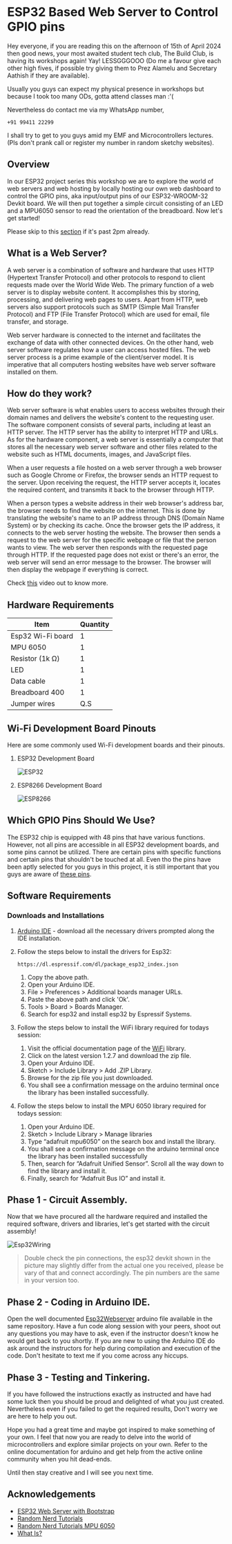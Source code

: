 
# ESP32 Based Web Server to Control GPIO pins

Hey everyone, if you are reading this on the afternoon of 15th of April 2024 then good news, your most awaited student tech club, The Build Club, is having its workshops again! Yay! LESSGGGOOO (Do me a favour give each other high fives, if possible try giving them to Prez Alamelu and Secretary Aathish if they are available).

Usually you guys can expect my physical presence in workshops but because I took too many ODs, gotta attend classes man :'(

Nevertheless do contact me via my WhatsApp number,
```
+91 99411 22299
```
I shall try to get to you guys amid my EMF and Microcontrollers lectures. (Pls don't prank call or register my number in random sketchy websites).





## Overview

In our ESP32 project series this workshop we are to explore the world of web servers and web hosting by locally hosting our own web dashboard to control the GPIO pins, aka input/output pins of our ESP32-WROOM-32 Devkit board. We will then put together a simple circuit consisting of an LED and a MPU6050 sensor to read the orientation of the breadboard.
Now let's get started!

Please skip to this [section](#software-requirements) if it's past 2pm already.


## What is a Web Server?

A web server is a combination of software and hardware that uses HTTP (Hypertext Transfer Protocol) and other protocols to respond to client requests made over the World Wide Web. The primary function of a web server is to display website content. It accomplishes this by storing, processing, and delivering web pages to users. Apart from HTTP, web servers also support protocols such as SMTP (Simple Mail Transfer Protocol) and FTP (File Transfer Protocol) which are used for email, file transfer, and storage.

Web server hardware is connected to the internet and facilitates the exchange of data with other connected devices. On the other hand, web server software regulates how a user can access hosted files. The web server process is a prime example of the client/server model. It is imperative that all computers hosting websites have web server software installed on them.

## How do they work?

Web server software is what enables users to access websites through their domain names and delivers the website's content to the requesting user. The software component consists of several parts, including at least an HTTP server. The HTTP server has the ability to interpret HTTP and URLs. As for the hardware component, a web server is essentially a computer that stores all the necessary web server software and other files related to the website such as HTML documents, images, and JavaScript files.

When a user requests a file hosted on a web server through a web browser such as Google Chrome or Firefox, the browser sends an HTTP request to the server. Upon receiving the request, the HTTP server accepts it, locates the required content, and transmits it back to the browser through HTTP.

When a person types a website address in their web browser's address bar, the browser needs to find the website on the internet. This is done by translating the website's name to an IP address through DNS (Domain Name System) or by checking its cache. Once the browser gets the IP address, it connects to the web server hosting the website. The browser then sends a request to the web server for the specific webpage or file that the person wants to view. The web server then responds with the requested page through HTTP. If the requested page does not exist or there's an error, the web server will send an error message to the browser. The browser will then display the webpage if everything is correct.

Check [this](https://youtu.be/9J1nJOivdyw?si=uA2mfJwd8ia0Um7e) video out to know more.




## Hardware Requirements

| Item | Quantity |
|--------|--------|
| Esp32 Wi-Fi board | 1 |
| MPU 6050 | 1 |
| Resistor (1k Ω) | 1 |
| LED | 1 |
| Data cable | 1 |
| Breadboard 400 | 1 |
| Jumper wires | Q.S |



## Wi-Fi Development Board Pinouts

Here are some commonly used Wi-Fi development boards and their pinouts.

1. ESP32 Development Board

    ![ESP32](./Images/ESP32Pinout.webp)

2. ESP8266 Development Board

    ![ESP8266](./Images/ESP8266Pinout.jpg)


## Which GPIO Pins Should We Use?

The ESP32 chip is equipped with 48 pins that have various functions. However, not all pins are accessible in all ESP32 development boards, and some pins cannot be utilized. There are certain pins with specific functions and certain pins that shouldn't be touched at all. Even tho the pins have been aptly selected for you guys in this project, it is still important that you guys are aware of [these pins](https://randomnerdtutorials.com/esp32-pinout-reference-gpios/).


## Software Requirements

### Downloads and Installations

1. [Arduino IDE](https://www.arduino.cc/en/software) - download all the necessary drivers prompted along the IDE installation.

2. Follow the steps below to install the drivers for Esp32:

   
    ```
    https://dl.espressif.com/dl/package_esp32_index.json

    ```
    
    1. Copy the above path.
    2. Open your Arduino IDE.
    3. File > Preferences > Additional boards manager URLs.
    4. Paste the above path and click 'Ok'.
    5. Tools > Board > Boards Manager.
    6. Search for esp32 and install esp32 by Espressif Systems.

3. Follow the steps below to install the WiFi library required for todays session:

    1. Visit the official documentation page of the [WiFi](https://www.arduino.cc/reference/en/libraries/wifi/) library.
    2. Click on the latest version 1.2.7 and download the zip file.
    3. Open your Arduino IDE.
    4. Sketch > Include Library > Add .ZIP Library.
    5. Browse for the zip file you just downloaded.
    6. You shall see a confirmation message on the arduino terminal once the library has been installed successfully.

4. Follow the steps below to install the MPU 6050 library required for todays session:

    1. Open your Arduino IDE.
    2. Sketch > Include Library > Manage libraries
    3. Type “adafruit mpu6050” on the search box and install the library.
    4. You shall see a confirmation message on the arduino 
terminal once the library has been installed successfully
    5. Then, search for “Adafruit Unified Sensor”. Scroll all the way down to find the library and install it.
    6. Finally, search for “Adafruit Bus IO” and install it.





## Phase 1 - Circuit Assembly.

Now that we have procured all the hardware required and installed the required software, drivers and libraries, let's get started with the circuit assembly!

![Esp32Wiring](./Images/Esp32Wiring.png)

> Double check the pin connections, the esp32 devkit shown in the picture may slightly differ from the actual one you received, please be vary of that and connect accordingly. The pin numbers are the same in your version too.

## Phase 2 - Coding in Arduino IDE.

Open the well documented [Esp32Webserver](./Esp32Webserver.ino) arduino file available in the same repository. Have a fun code along session with your peers, shoot out any questions you may have to ask, even if the instructor doesn't know he would get back to you shortly. If you are new to using the Arduino IDE do ask around the instructors for help during compilation and execution of the code. Don't hesitate to text me if you come across any hiccups.

## Phase 3 - Testing and Tinkering.

If you have followed the instructions exactly as instructed and have had some luck then you should be proud and delighted of what you just created. Nevertheless even if you failed to get the required  results, Don't worry we are here to help you out.

Hope you had a great time and maybe got inspired to make something of your own. I feel that now you are ready to delve into the world of microcontrollers and explore similar projects on your own. Refer to the online documentation for arduino and get help from the active online community when you hit dead-ends.

Until then stay creative and I will see you next time.

## Acknowledgements

 - [ESP32 Web Server with Bootstrap](https://www.hackster.io/onedeadmatch/esp32-web-server-with-bootstrap-b80105)
 - [Random Nerd Tutorials](https://randomnerdtutorials.com/)
 - [Random Nerd Tutorials MPU 6050](https://randomnerdtutorials.com/esp32-mpu-6050-accelerometer-gyroscope-arduino/)
 - [What Is?](https://www.techtarget.com/whatis/definition/Web-server)

